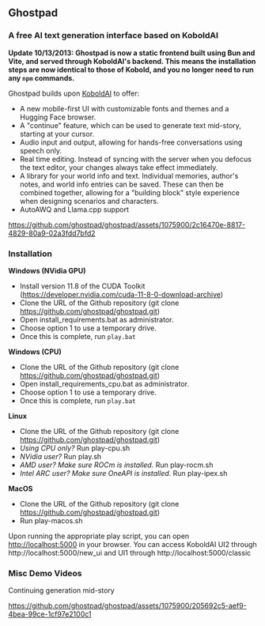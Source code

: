## Ghostpad
### A free AI text generation interface based on KoboldAI

**Update 10/13/2013: Ghostpad is now a static frontend built using Bun and Vite, and served through KoboldAI's backend. This means the installation steps are now identical to those of Kobold, and you no longer need to run any `npm` commands.**

Ghostpad builds upon [KoboldAI](https://github.com/KoboldAI/KoboldAI-Client) to offer:
- A new mobile-first UI with customizable fonts and themes and a Hugging Face browser.
- A "continue" feature, which can be used to generate text mid-story, starting at your cursor.
- Audio input and output, allowing for hands-free conversations using speech only.
- Real time editing. Instead of syncing with the server when you defocus the text editor, your changes always take effect immediately.
- A library for your world info and text. Individual memories, author's notes, and world info entries can be saved. These can then be combined together, allowing for a "building block" style experience when designing scenarios and characters.
- AutoAWQ and Llama.cpp support

https://github.com/ghostpad/ghostpad/assets/1075900/2c16470e-8817-4829-80a9-02a3fdd7bfd2


### Installation
**Windows (NVidia GPU)**
- Install version 11.8 of the CUDA Toolkit (https://developer.nvidia.com/cuda-11-8-0-download-archive)
- Clone the URL of the Github repository (git clone https://github.com/ghostpad/ghostpad.git)
- Open install_requirements.bat as administrator.
- Choose option 1 to use a temporary drive.
- Once this is complete, run `play.bat`

**Windows (CPU)**
- Clone the URL of the Github repository (git clone https://github.com/ghostpad/ghostpad.git)
- Open install_requirements_cpu.bat as administrator.
- Choose option 1 to use a temporary drive.
- Once this is complete, run `play.bat`

**Linux**
- Clone the URL of the Github repository (git clone https://github.com/ghostpad/ghostpad.git)
- *Using CPU only?* Run play-cpu.sh
- *NVidia user?* Run play.sh
- *AMD user? Make sure ROCm is installed.* Run play-rocm.sh
- *Intel ARC user? Make sure OneAPI is installed.* Run play-ipex.sh

**MacOS**
- Clone the URL of the Github repository (git clone https://github.com/ghostpad/ghostpad.git)
- Run play-macos.sh


Upon running the appropriate play script, you can open [http://localhost:5000](http://localhost:5000) in your browser.  You can access KoboldAI UI2 through http://localhost:5000/new_ui and UI1 through http://localhost:5000/classic

### Misc Demo Videos

Continuing generation mid-story

https://github.com/ghostpad/ghostpad/assets/1075900/205692c5-aef9-4bea-99ce-1cf97e2100c1

